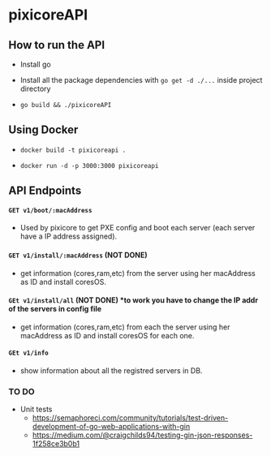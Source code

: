 # pixicoreAPI


## How to run the API
- Install go

- Install all the package dependencies with  `go get -d ./...` inside project directory

- `go build && ./pixicoreAPI`

## Using Docker

- `docker build -t pixicoreapi . `

- `docker run -d -p 3000:3000 pixicoreapi `

## API Endpoints

#### `GET v1/boot/:macAddress` 

- Used by pixicore to get PXE config and boot each server (each server have a IP address assigned).

#### `GET v1/install/:macAddress` (NOT DONE) 

- get information (cores,ram,etc) from the server using her macAddress as ID and install coresOS. 

#### `GEt v1/install/all` (NOT DONE) *to work you have to change the IP addr of the servers in config file

- get information (cores,ram,etc) from each the server using her macAddress as ID and install coresOS for each one.

#### `GEt v1/info`

- show information about all the registred servers in DB.

### TO DO

- Unit tests
    - https://semaphoreci.com/community/tutorials/test-driven-development-of-go-web-applications-with-gin
    - https://medium.com/@craigchilds94/testing-gin-json-responses-1f258ce3b0b1